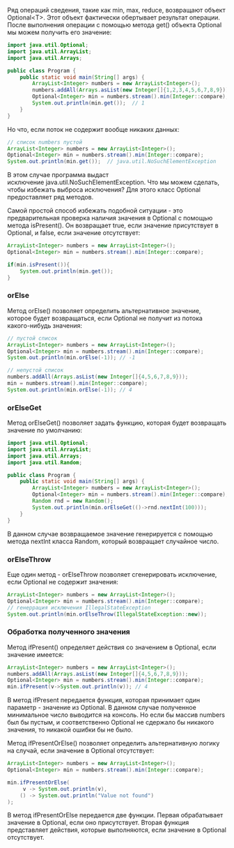 Ряд операций сведения, такие как min, max, reduce, возвращают объект Optional\<T>. Этот объект фактически обертывает результат операции. После выполнения операции с помощью метода get() объекта Optional мы можем получить его значение:

```Java
import java.util.Optional;
import java.util.ArrayList;
import java.util.Arrays;

public class Program {
    public static void main(String[] args) {
        ArrayList<Integer> numbers = new ArrayList<Integer>();
        numbers.addAll(Arrays.asList(new Integer[]{1,2,3,4,5,6,7,8,9}));
        Optional<Integer> min = numbers.stream().min(Integer::compare);
        System.out.println(min.get());  // 1
    }
}
```

Но что, если поток не содержит вообще никаких данных:

```Java
// список numbers пустой
ArrayList<Integer> numbers = new ArrayList<Integer>();
Optional<Integer> min = numbers.stream().min(Integer::compare);
System.out.println(min.get());  // java.util.NoSuchElementException
```

В этом случае программа выдаст исключение java.util.NoSuchElementException. Что мы можем сделать, чтобы избежать выброса исключения? Для этого класс Optional предоставляет ряд методов.

Самой простой способ избежать подобной ситуации - это предварительная проверка наличия значения в Optional с помощью метода isPresent(). Он возвращает true, если значение присутствует в Optional, и false, если значение отсутствует:

```Java
ArrayList<Integer> numbers = new ArrayList<Integer>();
Optional<Integer> min = numbers.stream().min(Integer::compare);

if(min.isPresent()){
    System.out.println(min.get());
}
```

### orElse

Метод orElse() позволяет определить альтернативное значение, которое будет возвращаться, если Optional не получит из потока какого-нибудь значения:

```Java
// пустой список
ArrayList<Integer> numbers = new ArrayList<Integer>();
Optional<Integer> min = numbers.stream().min(Integer::compare);
System.out.println(min.orElse(-1)); // -1

// непустой список
numbers.addAll(Arrays.asList(new Integer[]{4,5,6,7,8,9}));
min = numbers.stream().min(Integer::compare);
System.out.println(min.orElse(-1)); // 4
```

### orElseGet

Метод orElseGet() позволяет задать функцию, которая будет возвращать значение по умолчанию:

```Java
import java.util.Optional;
import java.util.ArrayList;
import java.util.Arrays;
import java.util.Random;

public class Program {
    public static void main(String[] args) {
        ArrayList<Integer> numbers = new ArrayList<Integer>();
        Optional<Integer> min = numbers.stream().min(Integer::compare);
        Random rnd = new Random();
        System.out.println(min.orElseGet(()->rnd.nextInt(100)));
    }
}
```

В данном случае возвращаемое значение генерируется с помощью метода nextInt класса Random, который возвращает случайное число.

### orElseThrow

Еще один метод - orElseThrow позволяет сгенерировать исключение, если Optional не содержит значения:

```Java
ArrayList<Integer> numbers = new ArrayList<Integer>();
Optional<Integer> min = numbers.stream().min(Integer::compare);
// генеррация исключения IllegalStateException
System.out.println(min.orElseThrow(IllegalStateException::new));
```

### Обработка полученного значения

Метод ifPresent() определяет действия со значением в Optional, если значение имеется:

```Java
ArrayList<Integer> numbers = new ArrayList<Integer>();
numbers.addAll(Arrays.asList(new Integer[]{4,5,6,7,8,9}));
Optional<Integer> min = numbers.stream().min(Integer::compare);
min.ifPresent(v->System.out.println(v)); // 4
```

В метод ifPresent передается функция, которая принимает один параметр - значение из Optional. В данном случае полученное минимальное число выводится на консоль. Но если бы массив numbers был бы пустым, и соответственно Optional не сдержало бы никакого значения, то никакой ошибки бы не было.

Метод ifPresentOrElse() позволяет определить альтернативную логику на случай, если значение в Optional отсутствует:

```Java
ArrayList<Integer> numbers = new ArrayList<Integer>();
Optional<Integer> min = numbers.stream().min(Integer::compare);

min.ifPresentOrElse(
     v -> System.out.println(v),
    () -> System.out.println("Value not found")
);
```

В метод ifPresentOrElse передается две функции. Первая обрабатывает значение в Optional, если оно присутствует. Вторая функция представляет действия, которые выполняются, если значение в Optional отсутствует.